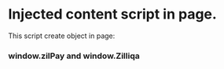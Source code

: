 # Injected content script in page.

This script create object in page:

### window.zilPay and window.Zilliqa
